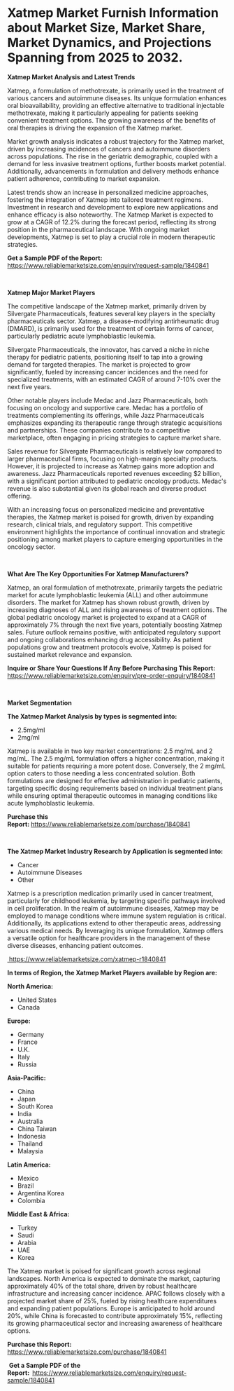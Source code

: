 <p><h1>Xatmep Market Furnish Information about Market Size, Market Share, Market Dynamics, and Projections Spanning from 2025 to 2032.</h1></p><p><strong>Xatmep Market Analysis and Latest Trends</strong></p>
<p><p>Xatmep, a formulation of methotrexate, is primarily used in the treatment of various cancers and autoimmune diseases. Its unique formulation enhances oral bioavailability, providing an effective alternative to traditional injectable methotrexate, making it particularly appealing for patients seeking convenient treatment options. The growing awareness of the benefits of oral therapies is driving the expansion of the Xatmep market.</p><p>Market growth analysis indicates a robust trajectory for the Xatmep market, driven by increasing incidences of cancers and autoimmune disorders across populations. The rise in the geriatric demographic, coupled with a demand for less invasive treatment options, further boosts market potential. Additionally, advancements in formulation and delivery methods enhance patient adherence, contributing to market expansion.</p><p>Latest trends show an increase in personalized medicine approaches, fostering the integration of Xatmep into tailored treatment regimens. Investment in research and development to explore new applications and enhance efficacy is also noteworthy. The Xatmep Market is expected to grow at a CAGR of 12.2% during the forecast period, reflecting its strong position in the pharmaceutical landscape. With ongoing market developments, Xatmep is set to play a crucial role in modern therapeutic strategies.</p></p>
<p><strong>Get a Sample PDF of the Report:&nbsp;</strong> <a href="https://www.reliablemarketsize.com/enquiry/request-sample/1840841?utm_campaign=2034&utm_medium=2&utm_source=Github&utm_content=ia&utm_term=19042025&utm_id=xatmep">https://www.reliablemarketsize.com/enquiry/request-sample/1840841</a></p>
<p>&nbsp;</p>
<p><strong>Xatmep Major Market Players</strong></p>
<p><p>The competitive landscape of the Xatmep market, primarily driven by Silvergate Pharmaceuticals, features several key players in the specialty pharmaceuticals sector. Xatmep, a disease-modifying antirheumatic drug (DMARD), is primarily used for the treatment of certain forms of cancer, particularly pediatric acute lymphoblastic leukemia.</p><p>Silvergate Pharmaceuticals, the innovator, has carved a niche in niche therapy for pediatric patients, positioning itself to tap into a growing demand for targeted therapies. The market is projected to grow significantly, fueled by increasing cancer incidences and the need for specialized treatments, with an estimated CAGR of around 7-10% over the next five years.</p><p>Other notable players include Medac and Jazz Pharmaceuticals, both focusing on oncology and supportive care. Medac has a portfolio of treatments complementing its offerings, while Jazz Pharmaceuticals emphasizes expanding its therapeutic range through strategic acquisitions and partnerships. These companies contribute to a competitive marketplace, often engaging in pricing strategies to capture market share.</p><p>Sales revenue for Silvergate Pharmaceuticals is relatively low compared to larger pharmaceutical firms, focusing on high-margin specialty products. However, it is projected to increase as Xatmep gains more adoption and awareness. Jazz Pharmaceuticals reported revenues exceeding $2 billion, with a significant portion attributed to pediatric oncology products. Medac's revenue is also substantial given its global reach and diverse product offering.</p><p>With an increasing focus on personalized medicine and preventative therapies, the Xatmep market is poised for growth, driven by expanding research, clinical trials, and regulatory support. This competitive environment highlights the importance of continual innovation and strategic positioning among market players to capture emerging opportunities in the oncology sector.</p></p>
<p>&nbsp;</p>
<p><strong>What Are The Key Opportunities For Xatmep Manufacturers?</strong></p>
<p><p>Xatmep, an oral formulation of methotrexate, primarily targets the pediatric market for acute lymphoblastic leukemia (ALL) and other autoimmune disorders. The market for Xatmep has shown robust growth, driven by increasing diagnoses of ALL and rising awareness of treatment options. The global pediatric oncology market is projected to expand at a CAGR of approximately 7% through the next five years, potentially boosting Xatmep sales. Future outlook remains positive, with anticipated regulatory support and ongoing collaborations enhancing drug accessibility. As patient populations grow and treatment protocols evolve, Xatmep is poised for sustained market relevance and expansion.</p></p>
<p><strong>Inquire or Share Your Questions If Any Before Purchasing This Report:</strong> <a href="https://www.reliablemarketsize.com/enquiry/pre-order-enquiry/1840841?utm_campaign=2034&utm_medium=2&utm_source=Github&utm_content=ia&utm_term=19042025&utm_id=xatmep">https://www.reliablemarketsize.com/enquiry/pre-order-enquiry/1840841</a></p>
<p>&nbsp;</p>
<p><strong>Market Segmentation</strong></p>
<p><strong>The Xatmep Market Analysis by types is segmented into:</strong></p>
<p><ul><li>2.5mg/ml</li><li>2mg/ml</li></ul></p>
<p><p>Xatmep is available in two key market concentrations: 2.5 mg/mL and 2 mg/mL. The 2.5 mg/mL formulation offers a higher concentration, making it suitable for patients requiring a more potent dose. Conversely, the 2 mg/mL option caters to those needing a less concentrated solution. Both formulations are designed for effective administration in pediatric patients, targeting specific dosing requirements based on individual treatment plans while ensuring optimal therapeutic outcomes in managing conditions like acute lymphoblastic leukemia.</p></p>
<p><strong>Purchase this Report:&nbsp;</strong><a href="https://www.reliablemarketsize.com/purchase/1840841?utm_campaign=2034&utm_medium=2&utm_source=Github&utm_content=ia&utm_term=19042025&utm_id=xatmep">https://www.reliablemarketsize.com/purchase/1840841</a></p>
<p>&nbsp;</p>
<p><strong>The Xatmep Market Industry Research by Application is segmented into:</strong></p>
<p><ul><li>Cancer</li><li>Autoimmune Diseases</li><li>Other</li></ul></p>
<p><p>Xatmep is a prescription medication primarily used in cancer treatment, particularly for childhood leukemia, by targeting specific pathways involved in cell proliferation. In the realm of autoimmune diseases, Xatmep may be employed to manage conditions where immune system regulation is critical. Additionally, its applications extend to other therapeutic areas, addressing various medical needs. By leveraging its unique formulation, Xatmep offers a versatile option for healthcare providers in the management of these diverse diseases, enhancing patient outcomes.</p></p>
<p><a href="https://www.reliablemarketsize.com/xatmep-r1840841?utm_campaign=2034&utm_medium=2&utm_source=Github&utm_content=ia&utm_term=19042025&utm_id=xatmep">&nbsp;https://www.reliablemarketsize.com/xatmep-r1840841</a></p>
<p><strong>In terms of Region, the Xatmep Market Players available by Region are:</strong></p>
<p>
    <p> <strong> North America: </strong>
        <ul>
            <li>United States</li>
            <li>Canada</li>
        </ul>
        </p> 
    <p> <strong> Europe: </strong>
        <ul>
            <li>Germany</li>
            <li>France</li>
            <li>U.K.</li>
            <li>Italy</li>
            <li>Russia</li>
        </ul>
        </p> 
    <p> <strong> Asia-Pacific: </strong>
        <ul>
            <li>China</li>
            <li>Japan</li>
            <li>South Korea</li>
            <li>India</li>
            <li>Australia</li>
            <li>China Taiwan</li>
            <li>Indonesia</li>
            <li>Thailand</li>
            <li>Malaysia</li>
        </ul>
        </p> 
    <p> <strong> Latin America: </strong>
        <ul>
            <li>Mexico</li>
            <li>Brazil</li>
            <li>Argentina Korea</li>
            <li>Colombia</li>
        </ul>
        </p> 
    <p> <strong> Middle East & Africa: </strong>
        <ul>
            <li>Turkey</li>
            <li>Saudi</li>
            <li>Arabia</li>
            <li>UAE</li>
            <li>Korea</li>
        </ul>
    </p>
    </p>
<p><p>The Xatmep market is poised for significant growth across regional landscapes. North America is expected to dominate the market, capturing approximately 40% of the total share, driven by robust healthcare infrastructure and increasing cancer incidence. APAC follows closely with a projected market share of 25%, fueled by rising healthcare expenditures and expanding patient populations. Europe is anticipated to hold around 20%, while China is forecasted to contribute approximately 15%, reflecting its growing pharmaceutical sector and increasing awareness of healthcare options.</p></p>
<p><strong>Purchase this Report: </strong><a href="https://www.reliablemarketsize.com/purchase/1840841?utm_campaign=2034&utm_medium=2&utm_source=Github&utm_content=ia&utm_term=19042025&utm_id=xatmep">https://www.reliablemarketsize.com/purchase/1840841</a></p>
<p>&nbsp;<strong>Get a Sample PDF of the Report:&nbsp;&nbsp;</strong><a href="https://www.reliablemarketsize.com/enquiry/request-sample/1840841?utm_campaign=2034&utm_medium=2&utm_source=Github&utm_content=ia&utm_term=19042025&utm_id=xatmep">https://www.reliablemarketsize.com/enquiry/request-sample/1840841</a></p>
<p><strong></strong></p>
<p><p></p><p></p><p></p></p>